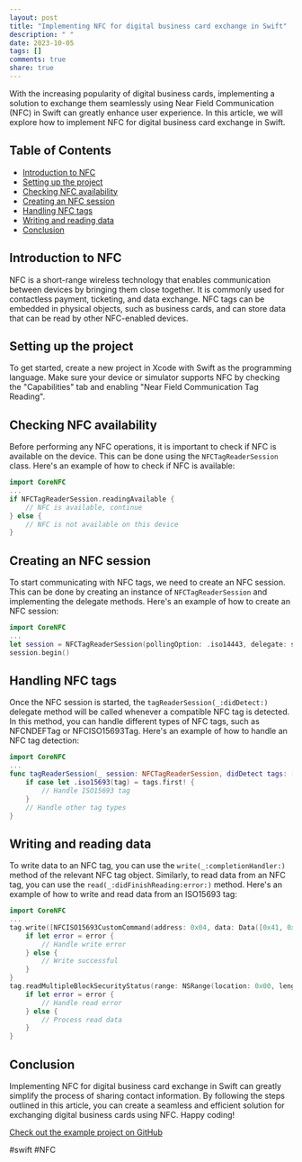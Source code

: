```yaml
---
layout: post
title: "Implementing NFC for digital business card exchange in Swift"
description: " "
date: 2023-10-05
tags: []
comments: true
share: true
---
```


With the increasing popularity of digital business cards, implementing a solution to exchange them seamlessly using Near Field Communication (NFC) in Swift can greatly enhance user experience. In this article, we will explore how to implement NFC for digital business card exchange in Swift.

## Table of Contents
- [Introduction to NFC](#introduction-to-nfc)
- [Setting up the project](#setting-up-the-project)
- [Checking NFC availability](#checking-nfc-availability)
- [Creating an NFC session](#creating-an-nfc-session)
- [Handling NFC tags](#handling-nfc-tags)
- [Writing and reading data](#writing-and-reading-data)
- [Conclusion](#conclusion)

## Introduction to NFC
NFC is a short-range wireless technology that enables communication between devices by bringing them close together. It is commonly used for contactless payment, ticketing, and data exchange. NFC tags can be embedded in physical objects, such as business cards, and can store data that can be read by other NFC-enabled devices.

## Setting up the project
To get started, create a new project in Xcode with Swift as the programming language. Make sure your device or simulator supports NFC by checking the "Capabilities" tab and enabling "Near Field Communication Tag Reading". 

## Checking NFC availability
Before performing any NFC operations, it is important to check if NFC is available on the device. This can be done using the `NFCTagReaderSession` class. Here's an example of how to check if NFC is available:

```swift
import CoreNFC
...
if NFCTagReaderSession.readingAvailable {
    // NFC is available, continue
} else {
    // NFC is not available on this device
}
```

## Creating an NFC session
To start communicating with NFC tags, we need to create an NFC session. This can be done by creating an instance of `NFCTagReaderSession` and implementing the delegate methods. Here's an example of how to create an NFC session:

```swift
import CoreNFC
...
let session = NFCTagReaderSession(pollingOption: .iso14443, delegate: self)
session.begin()
```

## Handling NFC tags
Once the NFC session is started, the `tagReaderSession(_:didDetect:)` delegate method will be called whenever a compatible NFC tag is detected. In this method, you can handle different types of NFC tags, such as NFCNDEFTag or NFCISO15693Tag. Here's an example of how to handle an NFC tag detection:

```swift
import CoreNFC
...
func tagReaderSession(_ session: NFCTagReaderSession, didDetect tags: [NFCTag]) {
    if case let .iso15693(tag) = tags.first! {
        // Handle ISO15693 tag
    }
    // Handle other tag types
}
```

## Writing and reading data
To write data to an NFC tag, you can use the `write(_:completionHandler:)` method of the relevant NFC tag object. Similarly, to read data from an NFC tag, you can use the `read(_:didFinishReading:error:)` method. Here's an example of how to write and read data from an ISO15693 tag:

```swift
import CoreNFC
...
tag.write([NFCISO15693CustomCommand(address: 0x04, data: Data([0x41, 0x42, 0x43]))]) { error in
    if let error = error {
        // Handle write error
    } else {
        // Write successful
    }
}
tag.readMultipleBlockSecurityStatus(range: NSRange(location: 0x00, length: 0x05)) { status, error in
    if let error = error {
        // Handle read error
    } else {
        // Process read data
    }
}
```

## Conclusion
Implementing NFC for digital business card exchange in Swift can greatly simplify the process of sharing contact information. By following the steps outlined in this article, you can create a seamless and efficient solution for exchanging digital business cards using NFC. Happy coding!

[Check out the example project on GitHub](https://github.com/example/nfc-business-card-exchange-swift)

#swift #NFC